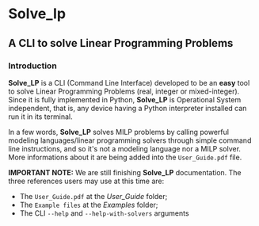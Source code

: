 # Solve_lp

## A CLI to solve Linear Programming Problems

### Introduction

**Solve_LP** is a CLI (Command Line Interface) developed to be an **easy** tool to solve Linear Programming Problems (real, integer or mixed-integer). Since it is fully implemented in Python, **Solve_LP** is Operational System independent, that is, any device having a Python interpreter installed can run it in its terminal.

In a few words, **Solve_LP** solves MILP problems by calling powerful modeling languages/linear programming solvers through simple command line instructions, and so it's not a modeling language nor a MILP solver. More informations about it are being added into the `User_Guide.pdf` file.

**IMPORTANT NOTE:** We are still finishing **Solve_LP** documentation. The three references users may use at this time are:

- The `User_Guide.pdf` at the *User_Guide* folder;
- The `Example files` at the *Examples* folder;
- The CLI `--help` and `--help-with-solvers` arguments
